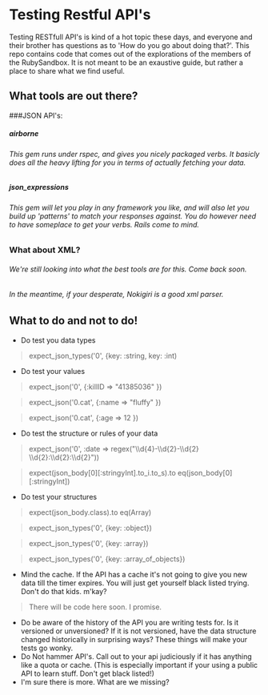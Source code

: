 Testing Restful API's
===========================

Testing RESTfull API's is kind of a hot topic these days, and everyone and their brother has questions as to 'How do you go about doing that?'. This repo contains code that comes out of the explorations of the members of the RubySandbox. It is not meant to be an exaustive guide, but rather a place to share what we find useful.

## What tools are out there?
###JSON API's:
##### airborne
###### This gem runs under rspec, and gives you nicely packaged verbs. It basicly does all the heavy lifting for you in terms of actually fetching your data. 
##### json_expressions
###### This gem will let you play in any framework you like, and will also let you build up 'patterns' to match your responses against. You do however need to have someplace to get your verbs. Rails come to mind.

### What about XML?
###### We're still looking into what the best tools are for this. Come back soon.
######  In the meantime, if your desperate, Nokigiri is a good xml parser.

## What to do and not to do!
* Do test you data types

>   expect_json_types('0', {key: :string, key: :int)

* Do test your values

> expect_json('0', {:killID => "41385036" })

> expect_json('0.cat', {:name => "fluffy" })

> expect_json('0.cat', {:age => 12 })

* Do test the structure or rules of your data

> expect_json('0', :date => regex("\\\d{4}-\\\d{2}-\\\d{2} \\\d{2}:\\\d{2}:\\\d{2}"))

> expect(json_body[0][:stringyInt].to_i.to_s).to eq(json_body[0][:stringyInt])

* Do test your structures

> expect(json_body.class).to eq(Array)

> expect_json_types('0', {key: :object}) 

> expect_json_types('0', {key: :array})

> expect_json_types('0', {key: :array_of_objects}) 

* Mind the cache. If the API has a cache it's not going to give you new data till the timer expires. You will just get yourself black listed trying. Don't do that kids. m'kay?

> There will be code here soon. I promise. 

* Do be aware of the history of the API you are writing tests for. Is it versioned or unversioned? If it is not versioned, have the data structure changed historically in surprising ways? These things will make your tests go wonky.
* Do Not hammer API's. Call out to your api judiciously if it has anything like a quota or cache. (This is especially important if your using a public API to learn stuff. Don't get black listed!)
* I'm sure there is more. What are we missing?

